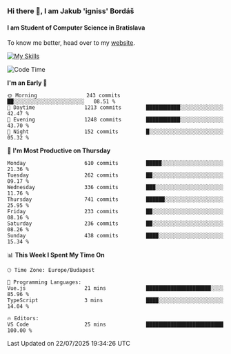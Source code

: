 ### Hi there 👋, I am Jakub 'igniss' Bordáš

#### I am Student of Computer Science in Bratislava
To know me better, head over to my [website](https://bordas.sk).

[![My Skills](https://skillicons.dev/icons?i=js,typescript,html,css,figma,svelte,vue,next,postgresql,nest,express,nodejs)](https://bordas.sk)


<!--START_SECTION:waka-->
![Code Time](http://img.shields.io/badge/Code%20Time-1%2C994%20hrs%2035%20mins-blue)

**I'm an Early 🐤** 

```text
🌞 Morning                243 commits         ██░░░░░░░░░░░░░░░░░░░░░░░   08.51 % 
🌆 Daytime                1213 commits        ███████████░░░░░░░░░░░░░░   42.47 % 
🌃 Evening                1248 commits        ███████████░░░░░░░░░░░░░░   43.70 % 
🌙 Night                  152 commits         █░░░░░░░░░░░░░░░░░░░░░░░░   05.32 % 
```
📅 **I'm Most Productive on Thursday** 

```text
Monday                   610 commits         █████░░░░░░░░░░░░░░░░░░░░   21.36 % 
Tuesday                  262 commits         ██░░░░░░░░░░░░░░░░░░░░░░░   09.17 % 
Wednesday                336 commits         ███░░░░░░░░░░░░░░░░░░░░░░   11.76 % 
Thursday                 741 commits         ██████░░░░░░░░░░░░░░░░░░░   25.95 % 
Friday                   233 commits         ██░░░░░░░░░░░░░░░░░░░░░░░   08.16 % 
Saturday                 236 commits         ██░░░░░░░░░░░░░░░░░░░░░░░   08.26 % 
Sunday                   438 commits         ████░░░░░░░░░░░░░░░░░░░░░   15.34 % 
```


📊 **This Week I Spent My Time On** 

```text
🕑︎ Time Zone: Europe/Budapest

💬 Programming Languages: 
Vue.js                   21 mins             █████████████████████░░░░   85.96 % 
TypeScript               3 mins              ████░░░░░░░░░░░░░░░░░░░░░   14.04 % 

🔥 Editors: 
VS Code                  25 mins             █████████████████████████   100.00 % 
```


 Last Updated on 22/07/2025 19:34:26 UTC
<!--END_SECTION:waka-->
